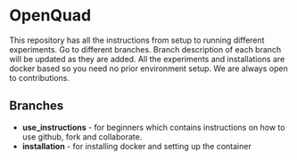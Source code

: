 # OpenQuad
This repository has all the instructions from setup to running different experiments. Go to different branches. Branch description of each branch will be updated as they are added. All the experiments and installations are docker based so you need no prior environment setup. We are always open to contributions.

## Branches
- __use_instructions__ - for beginners which contains instructions on how to use github, fork and collaborate.
- __installation__ - for installing docker and setting up the container

